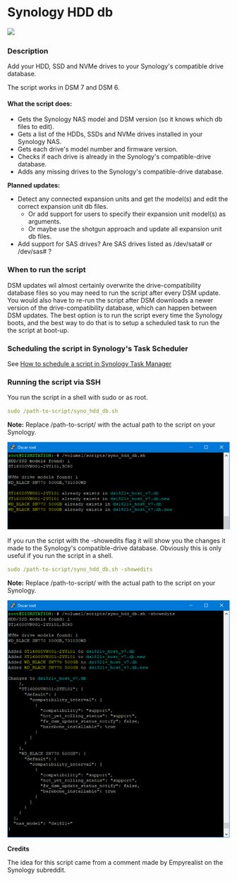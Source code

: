 # Synology HDD db

<a href="https://hits.seeyoufarm.com"><img src="https://hits.seeyoufarm.com/api/count/incr/badge.svg?url=https%3A%2F%2Fgithub.com%2F007revad%2FSynology_HDD_db&count_bg=%2379C83D&title_bg=%23555555&icon=&icon_color=%23E7E7E7&title=hits&edge_flat=false"/></a>

### Description

Add your HDD, SSD and NVMe drives to your Synology's compatible drive database.

The script works in DSM 7 and DSM 6.

#### What the script does:

* Gets the Synology NAS model and DSM version (so it knows which db files to edit).
* Gets a list of the HDDs, SSDs and NVMe drives installed in your Synology NAS.
* Gets each drive's model number and firmware version.
* Checks if each drive is already in the Synology's compatible-drive database.
* Adds any missing drives to the Synology's compatible-drive database.

**Planned updates:** 
* Detect any connected expansion units and get the model(s) and edit the correct expansion unit db files.
  * Or add support for users to specify their expansion unit model(s) as arguments.
  * Or maybe use the shotgun approach and update all expansion unit db files.
* Add support for SAS drives? Are SAS drives listed as /dev/sata# or /dev/sas# ?

### When to run the script

DSM updates wil almost certainly overwrite the drive-compatibility database files so you may need to run the script after every DSM update. You would also have to re-run the script after DSM downloads a newer version of the drive-compatibility database, which can happen between DSM updates. The best option is to run the script every time the Synology boots, and the best way to do that is to setup a scheduled task to run the the script at boot-up.

### Scheduling the script in Synology's Task Scheduler

See <a href=how_to_schedule.md/>How to schedule a script in Synology Task Manager</a>

### Running the script via SSH

You run the script in a shell with sudo or as root.

```YAML
sudo /path-to-script/syno_hdd_db.sh
```

**Note:** Replace /path-to-script/ with the actual path to the script on your Synology.

<p align="leftr"><img src="images/syno_hdd_db2.png"></p>

If you run the script with the -showedits flag it will show you the changes it made to the Synology's compatible-drive database. Obviously this is only useful if you run the script in a shell.

```YAML
sudo /path-to-script/syno_hdd_db.sh -showedits
```

**Note:** Replace /path-to-script/ with the actual path to the script on your Synology.

<p align="leftr"><img src="images/syno_hdd_db.png"></p>

**Credits**

The idea for this script came from a comment made by Empyrealist on the Synology subreddit.
